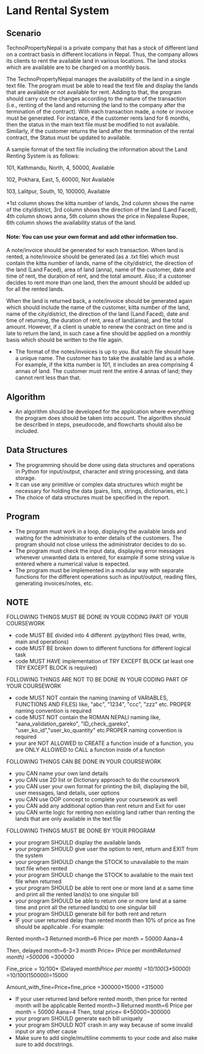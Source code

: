 # Land Rental System

## Scenario

TechnoPropertyNepal is a private company that has a stock of different land on a
contract basis in different locations in Nepal. Thus, the company allows its clients to
rent the available land in various locations. The land stocks which are available are to
be charged on a monthly basis.

The TechnoPropertyNepal manages the availability of the land in a single text file. The
program must be able to read the text file and display the lands that are available or
not available for rent. Adding to that, the program should carry out the changes
according to the nature of the transaction (i.e., renting of the land and returning the
land to the company after the termination of the contract). With each transaction made,
a note or invoice must be generated. For instance, if the customer rents land for 6
months, then the status in the main text file must be modified to not available. Similarly,
if the customer returns the land after the termination of the rental contract, the Status
must be updated to available.

A sample format of the text file including the information about the Land Renting
System is as follows:

101, Kathmandu, North, 4, 50000, Available

102, Pokhara, East, 5, 60000, Not Available

103, Lalitpur, South, 10, 100000, Available

*1st column shows the kitta number of lands, 2nd column shows the name of the
city/district, 3rd column shows the direction of the land (Land Faced), 4th column shows
anna, 5th column shows the price in Nepalese Rupee, 6th column shows the availability
status of the land.

#### Note: You can use your own format and add other information too.

A note/invoice should be generated for each transaction. When land is rented, a
note/invoice should be generated (as a .txt file) which must contain the kitta number
of lands, name of the city/district, the direction of the land (Land Faced), area of land
(anna), name of the customer, date and time of rent, the duration of rent, and the total
amount. Also, if a customer decides to rent more than one land, then the amount
should be added up for all the rented lands.

When the land is returned back, a note/invoice should be generated again which
should include the name of the customer, kitta number of the land, name of the
city/district, the direction of the land (Land Faced), date and time of returning, the
duration of rent, area of land(anna), and the total amount. However, if a client is unable
to renew the contract on time and is late to return the land, in such case a fine should
be applied on a monthly basis which should be written to the file again.

* The format of the notes/invoices is up to you. But each file should have a unique
name. The customer has to take the available land as a whole. For example, if the
kitta number is 101, it includes an area comprising 4 annas of land. The customer
must rent the entire 4 annas of land; they cannot rent less than that.

## Algorithm

- An algorithm should be developed for the application where everything the
program does should be taken into account. The algorithm should be described in
steps, pseudocode, and flowcharts should also be included.

## Data Structures

- The programming should be done using data structures and operations in Python
for input/output, character and string processing, and data storage.
- It can use any primitive or complex data structures which might be necessary for
holding the data (pairs, lists, strings, dictionaries, etc.)
- The choice of data structures must be specified in the report.

## Program

- The program must work in a loop, displaying the available lands and waiting for
the administrator to enter details of the customers. The program should not close
unless the administrator decides to do so.
- The program must check the input data, displaying error messages whenever
unwanted data is entered, for example if some string value is entered where a
numerical value is expected.
- The program must be implemented in a modular way with separate functions for
the different operations such as input/output, reading files, generating
invoices/notes, etc.

## NOTE




FOLLOWING THINGS MUST BE DONE IN YOUR CODING PART OF YOUR COURSEWORK

- code MUST BE divided into 4 different .py(python) files (read, write, main and operations)
- code MUST BE broken down to different functions for different logical task
- code MUST HAVE implementation of TRY EXCEPT BLOCK (at least one TRY EXCEPT BLOCK is required)

FOLLOWING THINGS ARE NOT TO BE DONE IN YOUR CODING PART OF YOUR COURSEWORK

- code MUST NOT contain the naming (naming of VARIABLES, FUNCTIONS AND FILES) like, "abc", "1234", "ccc", "zzz" etc. PROPER naming convention is required
- code MUST NOT contain the ROMAN NEPALI naming like, "aana_validation_gareko", "ID_check_gareko", "user_ko_id","user_ko_quantity" etc.PROPER naming convention is required
- your are NOT ALLOWED to CREATE a function inside of a function, you are ONLY ALLOWED to CALL a function inside of a function

FOLLOWING THINGS CAN BE DONE IN YOUR COURSEWORK

- you CAN name your own land details
- you CAN use 2D list or Dictionary approach to do the coursework
- you CAN user your own format for printing the bill, displaying the bill, user messages, land details, user options
- you CAN use OOP concept to complete your coursework as well
- you CAN add any additional option than rent return and Exit for user
- you CAN write logic for renting non existing land rather than renting the lands that are only available in the text file

FOLLOWING THINGS MUST BE DONE BY YOUR PROGRAM

- your program SHOULD display the available lands 
- your program SHOULD give user  the option to rent, return and EXIT from the system
- your program SHOULD change the STOCK to unavailable to the main text file when rented
- your program SHOULD change the STOCK to available to the main text file when returned
- your program SHOULD be able to rent one or more land at a same time and print all the rented land(s) to one singular bill
- your program SHOULD be able to return one or more land at a same time and print all the returned land(s) to one singular bill
- your program SHOULD generate bill for both rent and return 
- IF your user returned delay than rented month then 10% of price as fine should be applicable .
For example:

Rented month=3
Returned month=6
Price per month = 50000
Aana=4

Then, delayed month=6-3=3 month
Price= (Price per month*Returned month)
	=50000*6
	=300000

Fine_price = 10/100* (Delayed month*Price per month)
	   =10/100*(3*50000)
	   =10/100(150000)=15000

Amount_with_fine=Price+fine_price
		=300000+15000
		=315000

- If your user returned land before rented month, then price for rented month will be applicable 
Rented month=3
Returned month=6
Price per month = 50000
Aana=4
Then, total price= 6*50000=300000
- your program SHOULD generate each bill uniquely 
- your program SHOULD NOT crash in any way because of some invalid input or any other cause
- Make sure to add single/multiline comments to your code and also make sure to add docstrings.